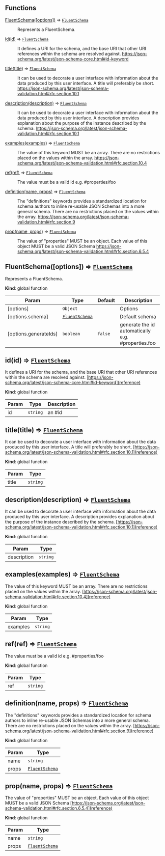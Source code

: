 ## Functions

<dl>
<dt><a href="#FluentSchema">FluentSchema([options])</a> ⇒ <code><a href="#FluentSchema">FluentSchema</a></code></dt>
<dd><p>Represents a FluentSchema.</p>
</dd>
<dt><a href="#id">id(id)</a> ⇒ <code><a href="#FluentSchema">FluentSchema</a></code></dt>
<dd><p>It defines a URI for the schema, and the base URI that other URI references within the schema are resolved against.
<a href="reference">https://json-schema.org/latest/json-schema-core.html#id-keyword</a></p>
</dd>
<dt><a href="#title">title(title)</a> ⇒ <code><a href="#FluentSchema">FluentSchema</a></code></dt>
<dd><p>It can be used to decorate a user interface with information about the data produced by this user interface. A title will preferably be short.
<a href="reference">https://json-schema.org/latest/json-schema-validation.html#rfc.section.10.1</a></p>
</dd>
<dt><a href="#description">description(description)</a> ⇒ <code><a href="#FluentSchema">FluentSchema</a></code></dt>
<dd><p>It can be used to decorate a user interface with information about the data
produced by this user interface. A description provides explanation about
the purpose of the instance described by the schema.
<a href="reference">https://json-schema.org/latest/json-schema-validation.html#rfc.section.10.1</a></p>
</dd>
<dt><a href="#examples">examples(examples)</a> ⇒ <code><a href="#FluentSchema">FluentSchema</a></code></dt>
<dd><p>The value of this keyword MUST be an array.
There are no restrictions placed on the values within the array.
<a href="reference">https://json-schema.org/latest/json-schema-validation.html#rfc.section.10.4</a></p>
</dd>
<dt><a href="#ref">ref(ref)</a> ⇒ <code><a href="#FluentSchema">FluentSchema</a></code></dt>
<dd><p>The value must be a valid id e.g. #properties/foo</p>
</dd>
<dt><a href="#definition">definition(name, props)</a> ⇒ <code><a href="#FluentSchema">FluentSchema</a></code></dt>
<dd><p>The &quot;definitions&quot; keywords provides a standardized location for schema authors to inline re-usable JSON Schemas into a more general schema.
There are no restrictions placed on the values within the array.
<a href="reference">https://json-schema.org/latest/json-schema-validation.html#rfc.section.9</a></p>
</dd>
<dt><a href="#prop">prop(name, props)</a> ⇒ <code><a href="#FluentSchema">FluentSchema</a></code></dt>
<dd><p>The value of &quot;properties&quot; MUST be an object. Each value of this object MUST be a valid JSON Schema
<a href="reference">https://json-schema.org/latest/json-schema-validation.html#rfc.section.6.5.4</a></p>
</dd>
</dl>

<a name="FluentSchema"></a>

## FluentSchema([options]) ⇒ [<code>FluentSchema</code>](#FluentSchema)

Represents a FluentSchema.

**Kind**: global function

| Param                 | Type                                       | Default            | Description                                        |
| --------------------- | ------------------------------------------ | ------------------ | -------------------------------------------------- |
| [options]             | <code>Object</code>                        |                    | Options                                            |
| [options.schema]      | [<code>FluentSchema</code>](#FluentSchema) |                    | Default schema                                     |
| [options.generateIds] | <code>boolean</code>                       | <code>false</code> | generate the id automatically e.g. #properties.foo |

<a name="id"></a>

## id(id) ⇒ [<code>FluentSchema</code>](#FluentSchema)

It defines a URI for the schema, and the base URI that other URI references within the schema are resolved against.
[https://json-schema.org/latest/json-schema-core.html#id-keyword](reference)

**Kind**: global function

| Param | Type                | Description |
| ----- | ------------------- | ----------- |
| id    | <code>string</code> | an #id      |

<a name="title"></a>

## title(title) ⇒ [<code>FluentSchema</code>](#FluentSchema)

It can be used to decorate a user interface with information about the data produced by this user interface. A title will preferably be short.
[https://json-schema.org/latest/json-schema-validation.html#rfc.section.10.1](reference)

**Kind**: global function

| Param | Type                |
| ----- | ------------------- |
| title | <code>string</code> |

<a name="description"></a>

## description(description) ⇒ [<code>FluentSchema</code>](#FluentSchema)

It can be used to decorate a user interface with information about the data
produced by this user interface. A description provides explanation about
the purpose of the instance described by the schema.
[https://json-schema.org/latest/json-schema-validation.html#rfc.section.10.1](reference)

**Kind**: global function

| Param       | Type                |
| ----------- | ------------------- |
| description | <code>string</code> |

<a name="examples"></a>

## examples(examples) ⇒ [<code>FluentSchema</code>](#FluentSchema)

The value of this keyword MUST be an array.
There are no restrictions placed on the values within the array.
[https://json-schema.org/latest/json-schema-validation.html#rfc.section.10.4](reference)

**Kind**: global function

| Param    | Type                |
| -------- | ------------------- |
| examples | <code>string</code> |

<a name="ref"></a>

## ref(ref) ⇒ [<code>FluentSchema</code>](#FluentSchema)

The value must be a valid id e.g. #properties/foo

**Kind**: global function

| Param | Type                |
| ----- | ------------------- |
| ref   | <code>string</code> |

<a name="definition"></a>

## definition(name, props) ⇒ [<code>FluentSchema</code>](#FluentSchema)

The "definitions" keywords provides a standardized location for schema authors to inline re-usable JSON Schemas into a more general schema.
There are no restrictions placed on the values within the array.
[https://json-schema.org/latest/json-schema-validation.html#rfc.section.9](reference)

**Kind**: global function

| Param | Type                                       |
| ----- | ------------------------------------------ |
| name  | <code>string</code>                        |
| props | [<code>FluentSchema</code>](#FluentSchema) |

<a name="prop"></a>

## prop(name, props) ⇒ [<code>FluentSchema</code>](#FluentSchema)

The value of "properties" MUST be an object. Each value of this object MUST be a valid JSON Schema
[https://json-schema.org/latest/json-schema-validation.html#rfc.section.6.5.4](reference)

**Kind**: global function

| Param | Type                                       |
| ----- | ------------------------------------------ |
| name  | <code>string</code>                        |
| props | [<code>FluentSchema</code>](#FluentSchema) |
